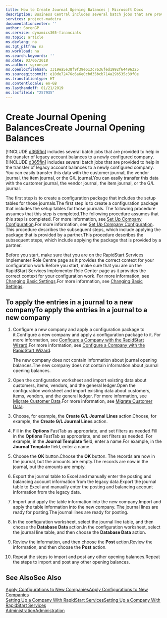 ```yaml
---
title: How to Create Journal Opening Balances | Microsoft Docs
description: Business Central includes several batch jobs that are provided to help in the transfer of legacy account balances to a newly configured company. You can easily transfer this data with journals postings.
services: project-madeira
documentationcenter: ''
author: SorenGP
ms.service: dynamics365-financials
ms.topic: article
ms.devlang: na
ms.tgt_pltfrm: na
ms.workload: na
ms.search.keywords: ''
ms.date: 03/06/2018
ms.author: sgroespe
ms.openlocfilehash: 3319ea5e38f9f39e613c7636fed1992f64496325
ms.sourcegitcommit: e10de72476c6a6e0cbd35bcb714a29b535c39f0e
ms.translationtype: HT
ms.contentlocale: en-GB
ms.lasthandoff: 01/21/2019
ms.locfileid: "257935"
---
```

# <a name="create-journal-opening-balances"></a><span data-ttu-id="5b4d2-104">Create Journal Opening Balances</span><span class="sxs-lookup"><span data-stu-id="5b4d2-104">Create Journal Opening Balances</span></span>
<span data-ttu-id="5b4d2-105">[!INCLUDE [d365fin](includes/d365fin_md.md)] includes several batch jobs that are provided to help in the transfer of legacy account balances to a newly configured company.</span><span class="sxs-lookup"><span data-stu-id="5b4d2-105">[!INCLUDE [d365fin](includes/d365fin_md.md)] includes several batch jobs that are provided to help in the transfer of legacy account balances to a newly configured company.</span></span> <span data-ttu-id="5b4d2-106">You can easily transfer this data with the customer journal, the vendor journal, the item journal, or the G/L journal.</span><span class="sxs-lookup"><span data-stu-id="5b4d2-106">You can easily transfer this data with the customer journal, the vendor journal, the item journal, or the G/L journal.</span></span>

<span data-ttu-id="5b4d2-107">The first step is to create a configuration package that includes the setup tables for those journals.</span><span class="sxs-lookup"><span data-stu-id="5b4d2-107">The first step is to create a configuration package that includes the setup tables for those journals.</span></span> <span data-ttu-id="5b4d2-108">The following procedure assumes that this step is completed.</span><span class="sxs-lookup"><span data-stu-id="5b4d2-108">The following procedure assumes that this step is completed.</span></span> <span data-ttu-id="5b4d2-109">For more information, see [Set Up Company Configuration](admin-set-up-company-configuration.md).</span><span class="sxs-lookup"><span data-stu-id="5b4d2-109">For more information, see [Set Up Company Configuration](admin-set-up-company-configuration.md).</span></span> <span data-ttu-id="5b4d2-110">This procedure describes the subsequent steps, which include applying the package that is provided by a partner.</span><span class="sxs-lookup"><span data-stu-id="5b4d2-110">This procedure describes the subsequent steps, which include applying the package that is provided by a partner.</span></span>  

<span data-ttu-id="5b4d2-111">Before you start, make sure that you are on the RapidStart Services Implementer Role Centre page as it provides the correct context for your configuration work.</span><span class="sxs-lookup"><span data-stu-id="5b4d2-111">Before you start, make sure that you are on the RapidStart Services Implementer Role Center page as it provides the correct context for your configuration work.</span></span> <span data-ttu-id="5b4d2-112">For more information, see [Changing Basic Settings](ui-change-basic-settings.md).</span><span class="sxs-lookup"><span data-stu-id="5b4d2-112">For more information, see [Changing Basic Settings](ui-change-basic-settings.md).</span></span>

## <a name="to-apply-the-entries-in-a-journal-to-a-new-company"></a><span data-ttu-id="5b4d2-113">To apply the entries in a journal to a new company</span><span class="sxs-lookup"><span data-stu-id="5b4d2-113">To apply the entries in a journal to a new company</span></span>  
1. <span data-ttu-id="5b4d2-114">Configure a new company and apply a configuration package to it.</span><span class="sxs-lookup"><span data-stu-id="5b4d2-114">Configure a new company and apply a configuration package to it.</span></span> <span data-ttu-id="5b4d2-115">For more information, see [Configure a Company with the RapidStart Wizard](admin-how-to-configure-a-company-with-the-rapidstart-wizard.md).</span><span class="sxs-lookup"><span data-stu-id="5b4d2-115">For more information, see [Configure a Company with the RapidStart Wizard](admin-how-to-configure-a-company-with-the-rapidstart-wizard.md).</span></span>  

    <span data-ttu-id="5b4d2-116">The new company does not contain information about journal opening balances.</span><span class="sxs-lookup"><span data-stu-id="5b4d2-116">The new company does not contain information about journal opening balances.</span></span>  

2. <span data-ttu-id="5b4d2-117">Open the configuration worksheet and import existing data about customers, items, vendors, and the general ledger.</span><span class="sxs-lookup"><span data-stu-id="5b4d2-117">Open the configuration worksheet and import existing data about customers, items, vendors, and the general ledger.</span></span> <span data-ttu-id="5b4d2-118">For more information, see [Migrate Customer Data](admin-migrate-customer-data.md).</span><span class="sxs-lookup"><span data-stu-id="5b4d2-118">For more information, see [Migrate Customer Data](admin-migrate-customer-data.md).</span></span>  
3. <span data-ttu-id="5b4d2-119">Choose, for example, the **Create G/L Journal Lines** action.</span><span class="sxs-lookup"><span data-stu-id="5b4d2-119">Choose, for example, the **Create G/L Journal Lines** action.</span></span>  
4. <span data-ttu-id="5b4d2-120">Fill in the **Options** FastTab as appropriate, and set filters as needed.</span><span class="sxs-lookup"><span data-stu-id="5b4d2-120">Fill in the **Options** FastTab as appropriate, and set filters as needed.</span></span> <span data-ttu-id="5b4d2-121">For example, in the **Journal Template** field, enter a name.</span><span class="sxs-lookup"><span data-stu-id="5b4d2-121">For example, in the **Journal Template** field, enter a name.</span></span>  
5. <span data-ttu-id="5b4d2-122">Choose the **OK** button.</span><span class="sxs-lookup"><span data-stu-id="5b4d2-122">Choose the **OK** button.</span></span> <span data-ttu-id="5b4d2-123">The records are now in the journal, but the amounts are empty.</span><span class="sxs-lookup"><span data-stu-id="5b4d2-123">The records are now in the journal, but the amounts are empty.</span></span>  
6. <span data-ttu-id="5b4d2-124">Export the journal table to Excel and manually enter the posting and balancing account information from the legacy data.</span><span class="sxs-lookup"><span data-stu-id="5b4d2-124">Export the journal table to Excel and manually enter the posting and balancing account information from the legacy data.</span></span>
7. <span data-ttu-id="5b4d2-125">Import and apply the table information into the new company.</span><span class="sxs-lookup"><span data-stu-id="5b4d2-125">Import and apply the table information into the new company.</span></span> <span data-ttu-id="5b4d2-126">The journal lines are ready for posting.</span><span class="sxs-lookup"><span data-stu-id="5b4d2-126">The journal lines are ready for posting.</span></span>  
8. <span data-ttu-id="5b4d2-127">In the configuration worksheet, select the journal line table, and then choose the **Database Data** action.</span><span class="sxs-lookup"><span data-stu-id="5b4d2-127">In the configuration worksheet, select the journal line table, and then choose the **Database Data** action.</span></span>  
9. <span data-ttu-id="5b4d2-128">Review the information, and then choose the **Post** action.</span><span class="sxs-lookup"><span data-stu-id="5b4d2-128">Review the information, and then choose the **Post** action.</span></span>  
10. <span data-ttu-id="5b4d2-129">Repeat the steps to import and post any other opening balances.</span><span class="sxs-lookup"><span data-stu-id="5b4d2-129">Repeat the steps to import and post any other opening balances.</span></span>  

## <a name="see-also"></a><span data-ttu-id="5b4d2-130">See Also</span><span class="sxs-lookup"><span data-stu-id="5b4d2-130">See Also</span></span>  
[<span data-ttu-id="5b4d2-131">Apply Configurations to New Companies</span><span class="sxs-lookup"><span data-stu-id="5b4d2-131">Apply Configurations to New Companies</span></span>](admin-apply-configuration-to-new-companies.md)  
[<span data-ttu-id="5b4d2-132">Setting Up a Company With RapidStart Services</span><span class="sxs-lookup"><span data-stu-id="5b4d2-132">Setting Up a Company With RapidStart Services</span></span>](admin-set-up-a-company-with-rapidstart.md)  
[<span data-ttu-id="5b4d2-133">Administration</span><span class="sxs-lookup"><span data-stu-id="5b4d2-133">Administration</span></span>](admin-setup-and-administration.md)
